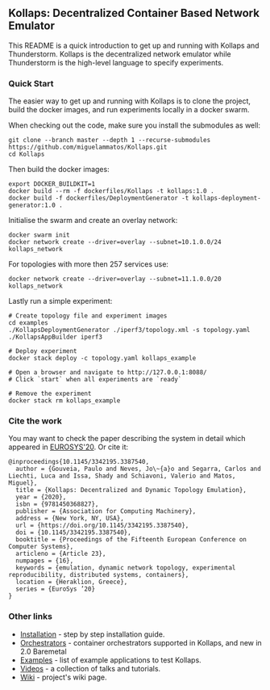 ## Kollaps: Decentralized Container Based Network Emulator

This README is a quick introduction to get up and running with Kollaps and Thunderstorm.
Kollaps is the decentralized network emulator while Thunderstorm is the high-level language to specify experiments.

### Quick Start

The easier way to get up and running with Kollaps is to clone the project, build
the docker images, and run experiments locally in a docker swarm.

When checking out the code, make sure you install the submodules as well:
```
git clone --branch master --depth 1 --recurse-submodules https://github.com/miguelammatos/Kollaps.git
cd Kollaps
```

Then build the docker images:
```
export DOCKER_BUILDKIT=1
docker build --rm -f dockerfiles/Kollaps -t kollaps:1.0 .
docker build -f dockerfiles/DeploymentGenerator -t kollaps-deployment-generator:1.0 .
```

Initialise the swarm and create an overlay network:
```
docker swarm init
docker network create --driver=overlay --subnet=10.1.0.0/24 kollaps_network
```
For topologies with more then 257 services use:
```
docker network create --driver=overlay --subnet=11.1.0.0/20 kollaps_network
```


Lastly run a simple experiment:
```
# Create topology file and experiment images
cd examples
./KollapsDeploymentGenerator ./iperf3/topology.xml -s topology.yaml
./KollapsAppBuilder iperf3

# Deploy experiment
docker stack deploy -c topology.yaml kollaps_example

# Open a browser and navigate to http://127.0.0.1:8088/
# Click `start` when all experiments are `ready`

# Remove the experiment
docker stack rm kollaps_example
```


### Cite the work

You may want to check the paper describing the system in detail which appeared
in [EUROSYS'20](https://dl.acm.org/doi/abs/10.1145/3342195.3387540).
Or cite it:
```
@inproceedings{10.1145/3342195.3387540,
  author = {Gouveia, Paulo and Neves, Jo\~{a}o and Segarra, Carlos and Liechti, Luca and Issa, Shady and Schiavoni, Valerio and Matos, Miguel},
  title = {Kollaps: Decentralized and Dynamic Topology Emulation},
  year = {2020},
  isbn = {9781450368827},
  publisher = {Association for Computing Machinery},
  address = {New York, NY, USA},
  url = {https://doi.org/10.1145/3342195.3387540},
  doi = {10.1145/3342195.3387540},
  booktitle = {Proceedings of the Fifteenth European Conference on Computer Systems},
  articleno = {Article 23},
  numpages = {16},
  keywords = {emulation, dynamic network topology, experimental reproducibility, distributed systems, containers},
  location = {Heraklion, Greece},
  series = {EuroSys ’20}
}
```

### Other links

+ [Installation](./docs/install.md) - step by step installation guide.
+ [Orchestrators](./docs/orchestrators.md) - container orchestrators supported in Kollaps, and new in 2.0 Baremetal
+ [Examples](./examples/README.md) - list of example applications to test Kollaps.
+ [Videos](./docs/videos.md) - a collection of talks and tutorials.
+ [Wiki](https://github.com/miguelammatos/Kollaps/wiki) - project's wiki page.
